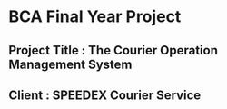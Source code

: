# BCA Final Year Project

## Project Title : The Courier Operation Management System

## Client : SPEEDEX Courier Service
